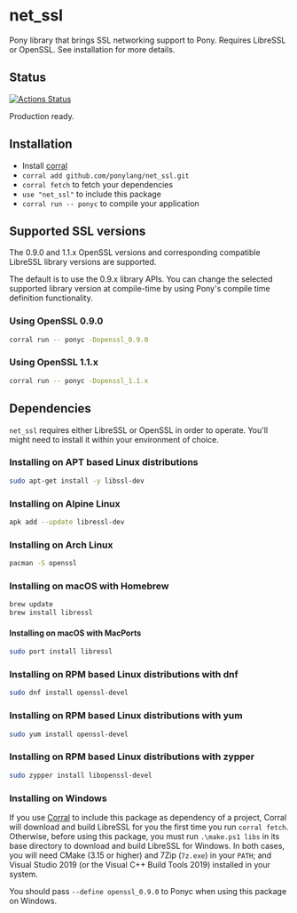 # net_ssl

Pony library that brings SSL networking support to Pony. Requires LibreSSL or OpenSSL. See installation for more details.

## Status

[![Actions Status](https://github.com/ponylang/net_ssl/workflows/vs-ponyc-latest/badge.svg)](https://github.com/ponylang/net_ssl/actions)

Production ready.

## Installation

* Install [corral](https://github.com/ponylang/corral)
* `corral add github.com/ponylang/net_ssl.git`
* `corral fetch` to fetch your dependencies
* `use "net_ssl"` to include this package
* `corral run -- ponyc` to compile your application

## Supported SSL versions

The 0.9.0 and 1.1.x OpenSSL versions and corresponding compatible LibreSSL library versions are supported.

The default is to use the 0.9.x library APIs. You can change the selected supported library version at compile-time by using Pony's compile time definition functionality.

### Using OpenSSL 0.9.0

```bash
corral run -- ponyc -Dopenssl_0.9.0
```

### Using OpenSSL 1.1.x

```bash
corral run -- ponyc -Dopenssl_1.1.x
```

## Dependencies

`net_ssl` requires either LibreSSL or OpenSSL in order to operate. You'll might need to install it within your environment of choice.

### Installing on APT based Linux distributions

```bash
sudo apt-get install -y libssl-dev
```

### Installing on Alpine Linux

```bash
apk add --update libressl-dev
```

### Installing on Arch Linux

```bash
pacman -S openssl

```

### Installing on macOS with Homebrew

```bash
brew update
brew install libressl
```

#### Installing on macOS with MacPorts

```bash
sudo port install libressl
```

### Installing on RPM based Linux distributions with dnf

```bash
sudo dnf install openssl-devel
```

### Installing on RPM based Linux distributions with yum

```bash
sudo yum install openssl-devel
```

### Installing on RPM based Linux distributions with zypper

```bash
sudo zypper install libopenssl-devel
```

### Installing on Windows

If you use [Corral](https://github.com/ponylang/corral) to include this package as dependency of a project, Corral will download and build LibreSSL for you the first time you run `corral fetch`.  Otherwise, before using this package, you must run `.\make.ps1 libs` in its base directory to download and build LibreSSL for Windows. In both cases, you will need CMake (3.15 or higher) and 7Zip (`7z.exe`) in your `PATH`; and Visual Studio 2019 (or the Visual C++ Build Tools 2019) installed in your system.

You should pass `--define openssl_0.9.0` to Ponyc when using this package on Windows.

